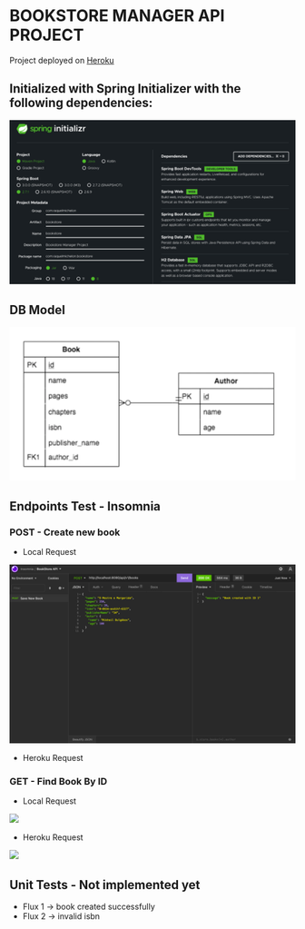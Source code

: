# BOOKSTORE MANAGER API PROJECT

Project deployed on [Heroku](https://bookstore-manager-raquel.herokuapp.com/)

## Initialized with Spring Initializer with the following dependencies:
![](SpringInitializerDependencies.png)

## DB Model
![](EntityRelationshipModelDB.png)

## Endpoints Test - Insomnia

### POST - Create new book

- Local Request

![](PostSaveBook.png)

- Heroku Request

### GET - Find Book By ID

- Local Request

![](.png)

- Heroku Request

![](.png)


## Unit Tests - Not implemented yet

- Flux 1 -> book created successfully
- Flux 2 -> invalid isbn

